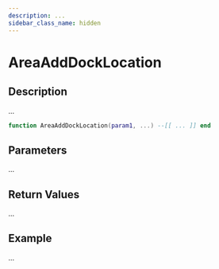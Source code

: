 ```yaml
---
description: ...
sidebar_class_name: hidden
---
```


# AreaAddDockLocation

## Description

...

```lua
function AreaAddDockLocation(param1, ...) --[[ ... ]] end
```

## Parameters

...

## Return Values

...

## Example

...

